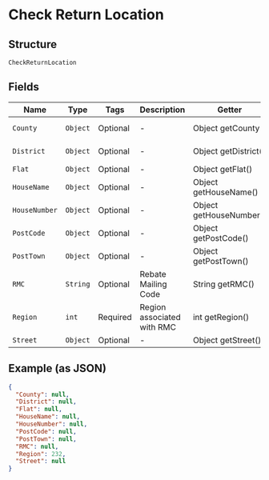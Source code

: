 
# Check Return Location

## Structure

`CheckReturnLocation`

## Fields

| Name | Type | Tags | Description | Getter | Setter |
|  --- | --- | --- | --- | --- | --- |
| `County` | `Object` | Optional | - | Object getCounty() | setCounty(Object county) |
| `District` | `Object` | Optional | - | Object getDistrict() | setDistrict(Object district) |
| `Flat` | `Object` | Optional | - | Object getFlat() | setFlat(Object flat) |
| `HouseName` | `Object` | Optional | - | Object getHouseName() | setHouseName(Object houseName) |
| `HouseNumber` | `Object` | Optional | - | Object getHouseNumber() | setHouseNumber(Object houseNumber) |
| `PostCode` | `Object` | Optional | - | Object getPostCode() | setPostCode(Object postCode) |
| `PostTown` | `Object` | Optional | - | Object getPostTown() | setPostTown(Object postTown) |
| `RMC` | `String` | Optional | Rebate Mailing Code | String getRMC() | setRMC(String rMC) |
| `Region` | `int` | Required | Region associated with RMC | int getRegion() | setRegion(int region) |
| `Street` | `Object` | Optional | - | Object getStreet() | setStreet(Object street) |

## Example (as JSON)

```json
{
  "County": null,
  "District": null,
  "Flat": null,
  "HouseName": null,
  "HouseNumber": null,
  "PostCode": null,
  "PostTown": null,
  "RMC": null,
  "Region": 232,
  "Street": null
}
```

